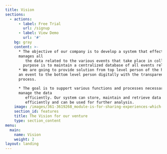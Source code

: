 ```yaml
---
title: Vision
sections:
  - actions:
      - label: Free Trial
        url: /signup
      - label: View Demo
        url: '#'
    bg: gray
    content: >-
      * The objective of our company is to develop a system that effectively
      manages all
         the data related to the various events that take place in colleges and universities. The
        purpose is to maintain a centralized database of all events related information.
      * We are going to provide solution from top level person of the handling
      an event to the bottom level person digitally with the transparent
      process.

      * The goal is to support various functions and processes necessary to
      manage the data
         efficiently. Our system can store, maintain and retrieve data from its database very
         efficiently and can be used for further analysis.
    image: /images/361-3619268_module-is-for-sharing-experiences-which-has-proven.png
    section_id: features
    title: The Vision for our venture
    type: section_content
menu:
  main:
    name: Vision
    weight: 2
layout: landing
---
```


